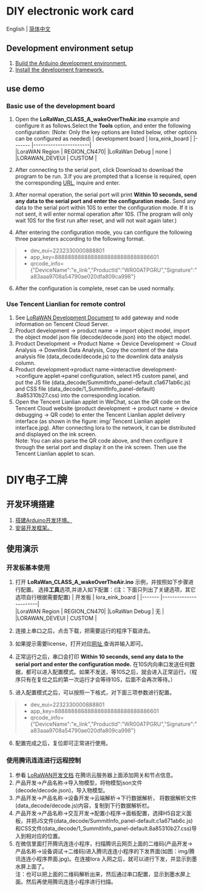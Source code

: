# DIY electronic work card
English | [简体中文](#DIY电子工牌)
## Development environment setup
1. [Build the Arduino development environment.](https://heltec-automation.readthedocs.io/zh_CN/latest/general/how_to_install_git_and_arduino.html)   
2. [Install the development framework.](https://heltec-automation.readthedocs.io/zh_CN/latest/esp32/quick_start.html#git)   

## use demo
### Basic use of the development board
1. Open the **LoRaWan_CLASS_A_wakeOverTheAir.ino** example and configure it as follows.Select the **Tools** option, and enter the following configuration: (Note: Only the key options are listed below, other options can be configured as needed)
    | development board | lora_eink_board  |
    |------- |-----------------------|   
    |LoraWAN Region | REGION_CN470|
    |LoRaWan Debug  | none         |
    |LORAWAN_DEVEUI | CUSTOM     |
   
2. After connecting to the serial port, click Download to download the program to be run.
3.If you are prompted that a license is required, open the corresponding [URL](http://resource.heltec.cn/search), inquire and enter.
4. After normal operation, the serial port will print **Within 10 seconds, send any data to the serial port and enter the configuration mode.** Send any data to the serial port within 10S to enter the configuration mode. If it is not sent, it will enter normal operation after 10S. (The program will only wait 10S for the first run after reset, and will not wait again later.)
5. After entering the configuration mode, you can configure the following three parameters according to the following format.
>- dev_eui=2232330000888801
>- app_key=88888888888888888888888888886601
>- qrcode_info={"DeviceName":"e_link","ProductId":"WR00ATPGRU","Signature":"a83aaa9708a54790ae020dfa809ca998"}
6. After the configuration is complete, reset can be used normally.
### Use Tencent Lianlian for remote control
1. See [LoRaWAN Development Document](https://cloud.tencent.com/document/product/1081/52426) to add gateway and node information on Tencent Cloud Server.
2. Product development -> product name -> import object model, import the object model json file (decode/decode.json) into the object model.
3. Product Development -> Product Name -> Device Development -> Cloud Analysis -> Downlink Data Analysis, Copy the content of the data analysis file (data_decode/decode.js) to the downlink data analysis column.
4. Product development->product name->interactive development->configure applet->panel configuration, select H5 custom panel, and put the JS file (data_decode/SummitInfo_panel-default.c1a671ab6c.js) and CSS file (data_decode/1_SummitInfo_panel-default) .8a85310b27.css) into the corresponding location.
5. Open the Tencent Lianlian applet in WeChat, scan the QR code on the Tencent Cloud website (product development -> product name -> device debugging -> QR code) to enter the Tencent Lianlian applet delivery interface (as shown in the figure: img/ Tencent Lianlian applet interface.jpg). After connecting lora to the network, it can be distributed and displayed on the ink screen.        
Note: You can also parse the QR code above, and then configure it through the serial port and display it on the ink screen. Then use the Tencent Lianlian applet to scan.

# DIY电子工牌
## 开发环境搭建
1. [搭建Arduino开发环境。](https://heltec-automation.readthedocs.io/zh_CN/latest/general/how_to_install_git_and_arduino.html)   
2. [安装开发框架。](https://heltec-automation.readthedocs.io/zh_CN/latest/esp32/quick_start.html#git)   

## 使用演示
### 开发板基本使用
1. 打开 **LoRaWan_CLASS_A_wakeOverTheAir.ino** 示例，并按照如下步骤进行配置。
 选择**工具**选项,并进入如下配置：(注：下面只列出了关键选项，其它选项自行根据需要配置)
    | 开发板  | lora_eink_board  |
    |------- |-----------------------|   
    |LoraWAN Region | REGION_CN470|
    |LoRaWan Debug  | 无          |
    |LORAWAN_DEVEUI | CUSTOM     |
   
2. 连接上串口之后，点击下载，把需要运行的程序下载进去。
3. 如果提示需要license，打开对应[网址](http://resource.heltec.cn/search),查询并输入即可。
4. 正常运行之后，串口会打印 **Within 10 seconds, send any data to the serial port and enter the configuration mode.** 在10S内向串口发送任何数据，都可以进入配置模式。如果不发送，等10S之后，就会进入正常运行。（程序只有在复位之后的第一次运行才会等待10S，后面不会再次等待。）
5. 进入配置模式之后，可以按照一下格式，对下面三项参数进行配置。
>- dev_eui=2232330000888801
>- app_key=88888888888888888888888888886601
>- qrcode_info={"DeviceName":"e_link","ProductId":"WR00ATPGRU","Signature":"a83aaa9708a54790ae020dfa809ca998"}
6. 配置完成之后，复位即可正常进行使用。
### 使用腾讯连连进行远程控制
1. 参看 [LoRaWAN开发文档](https://cloud.tencent.com/document/product/1081/52426) 在腾讯云服务器上面添加网关和节点信息。
2. 产品开发->产品名称->导入物模型，将物模型json文件(decode/decode.json)，导入物模型。
3. 产品开发->产品名称->设备开发->云端解析->下行数据解析， 将数据解析文件(data_decode/decode.js)内容，复制到下行数据解析栏。
4. 产品开发->产品名称->交互开发->配置小程序->面板配置，选择H5自定义面板，并把JS文件(data_decode/SummitInfo_panel-default.c1a671ab6c.js)和CSS文件(data_decode/1_SummitInfo_panel-default.8a85310b27.css)导入到相对应的位置。
5. 在微信里面打开腾讯连连小程序，扫描腾讯云网页上面的二维码(产品开发->产品名称->设备调试->二维码)进入腾讯连连小程序的下发界面(如图：img/腾讯连连小程序界面.jpg)。在连接lora 入网之后，就可以进行下发，并显示到墨水屏上面了。   
注：也可以把上面的二维码解析出来，然后通过串口配置，显示到墨水屏上面。然后再使用腾讯连连小程序进行扫描。